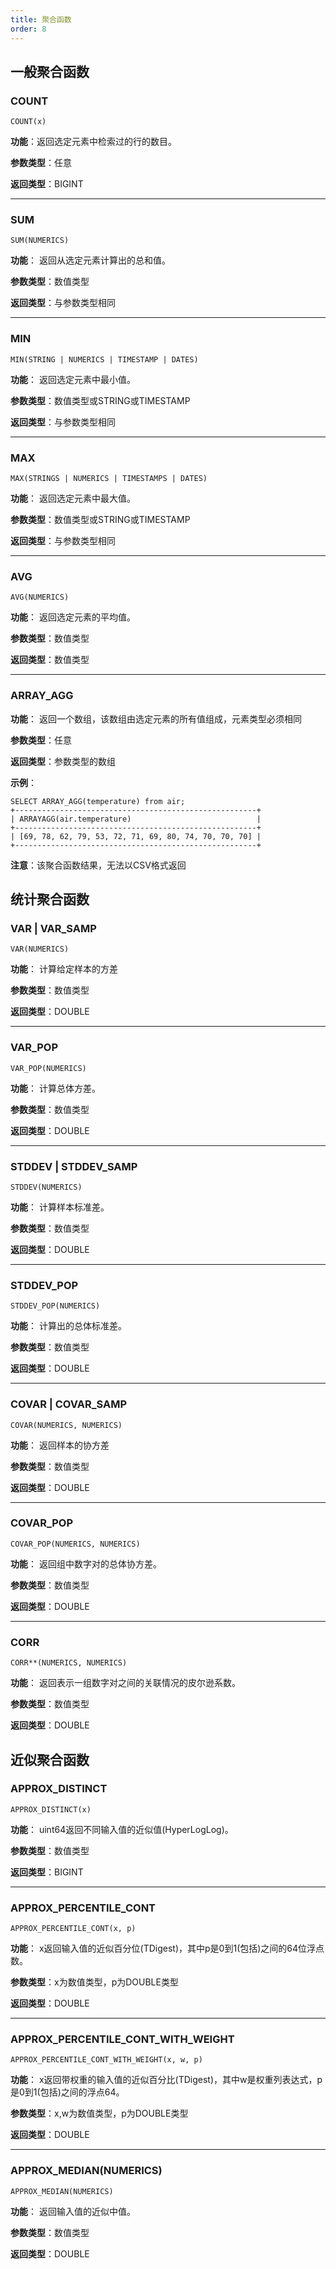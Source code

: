 ```yaml
---
title: 聚合函数
order: 8
---
```


## **一般聚合函数**

### **COUNT**

    COUNT(x)

**功能**：返回选定元素中检索过的行的数目。

**参数类型**：任意

**返回类型**：BIGINT

----------------

### **SUM**

    SUM(NUMERICS)

**功能**： 返回从选定元素计算出的总和值。

**参数类型**：数值类型

**返回类型**：与参数类型相同

----------------

### **MIN**

    MIN(STRING | NUMERICS | TIMESTAMP | DATES)

**功能**： 返回选定元素中最小值。

**参数类型**：数值类型或STRING或TIMESTAMP

**返回类型**：与参数类型相同

----------------

### **MAX**

    MAX(STRINGS | NUMERICS | TIMESTAMPS | DATES)

**功能**： 返回选定元素中最大值。

**参数类型**：数值类型或STRING或TIMESTAMP

**返回类型**：与参数类型相同

----------------

### **AVG**
    AVG(NUMERICS)

**功能**： 返回选定元素的平均值。

**参数类型**：数值类型

**返回类型**：数值类型

----------------

### **ARRAY_AGG**

**功能**： 返回一个数组，该数组由选定元素的所有值组成，元素类型必须相同

**参数类型**：任意

**返回类型**：参数类型的数组

**示例**：

```
SELECT ARRAY_AGG(temperature) from air;
+------------------------------------------------------+
| ARRAYAGG(air.temperature)                            |
+------------------------------------------------------+
| [69, 78, 62, 79, 53, 72, 71, 69, 80, 74, 70, 70, 70] |
+------------------------------------------------------+
```
**注意**：该聚合函数结果，无法以CSV格式返回

## **统计聚合函数**

### **VAR | VAR_SAMP**
    VAR(NUMERICS)

**功能**： 计算给定样本的方差

**参数类型**：数值类型

**返回类型**：DOUBLE

----------------

### **VAR_POP**

    VAR_POP(NUMERICS)

**功能**： 计算总体方差。

**参数类型**：数值类型

**返回类型**：DOUBLE

----------------

### **STDDEV | STDDEV_SAMP**

    STDDEV(NUMERICS)

**功能**： 计算样本标准差。

**参数类型**：数值类型

**返回类型**：DOUBLE


----------------

### **STDDEV_POP**
    STDDEV_POP(NUMERICS)
**功能**： 计算出的总体标准差。

**参数类型**：数值类型

**返回类型**：DOUBLE

----------------

### **COVAR | COVAR_SAMP**
    COVAR(NUMERICS, NUMERICS)

**功能**： 返回样本的协方差

**参数类型**：数值类型

**返回类型**：DOUBLE

----------------

### **COVAR_POP**
    COVAR_POP(NUMERICS, NUMERICS)

**功能**： 返回组中数字对的总体协方差。

**参数类型**：数值类型

**返回类型**：DOUBLE

----------------

### **CORR**
    CORR**(NUMERICS, NUMERICS)

**功能**： 返回表示一组数字对之间的关联情况的皮尔逊系数。

**参数类型**：数值类型

**返回类型**：DOUBLE

## **近似聚合函数**

### **APPROX_DISTINCT**
    APPROX_DISTINCT(x)
**功能**： uint64返回不同输入值的近似值(HyperLogLog)。

**参数类型**：数值类型

**返回类型**：BIGINT

----------------

### **APPROX_PERCENTILE_CONT**
    APPROX_PERCENTILE_CONT(x, p)  
**功能**： x返回输入值的近似百分位(TDigest)，其中p是0到1(包括)之间的64位浮点数。

**参数类型**：x为数值类型，p为DOUBLE类型

**返回类型**：DOUBLE

----------------

### **APPROX_PERCENTILE_CONT_WITH_WEIGHT**
    APPROX_PERCENTILE_CONT_WITH_WEIGHT(x, w, p)  
**功能**： x返回带权重的输入值的近似百分比(TDigest)，其中w是权重列表达式，p是0到1(包括)之间的浮点64。

**参数类型**：x,w为数值类型，p为DOUBLE类型

**返回类型**：DOUBLE

----------------

### **APPROX_MEDIAN**(NUMERICS)
    APPROX_MEDIAN(NUMERICS)
**功能**： 返回输入值的近似中值。

**参数类型**：数值类型

**返回类型**：DOUBLE

[//]: # (----------------)
[//]: # (### **GROUPING**&#40;x&#41;)
[//]: # (    GROUPING&#40;x&#41;)
[//]: # (**功能**： 函数采用单个参数，该参数必须是 GROUP BY 子句的 ROLLUP、CUBE 或 GROUPING SETS 扩展的表达式列表中指定的维度列的表达式。)
[//]: # (**参数类型**：数值类型)
[//]: # (**返回类型** BIGINT)
